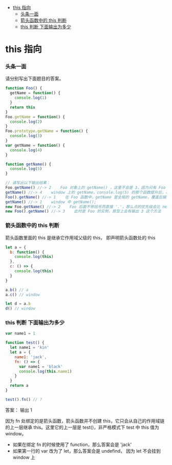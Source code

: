 <!-- TOC -->

- [this 指向](#this-%E6%8C%87%E5%90%91)
    - [头条一面](#%E5%A4%B4%E6%9D%A1%E4%B8%80%E9%9D%A2)
    - [箭头函数中的 this 判断](#%E7%AE%AD%E5%A4%B4%E5%87%BD%E6%95%B0%E4%B8%AD%E7%9A%84-this-%E5%88%A4%E6%96%AD)
    - [this 判断 下面输出为多少](#this-%E5%88%A4%E6%96%AD-%E4%B8%8B%E9%9D%A2%E8%BE%93%E5%87%BA%E4%B8%BA%E5%A4%9A%E5%B0%91)

<!-- /TOC -->

# this 指向

### 头条一面

请分别写出下面题目的答案。

```js
function Foo() {
  getName = function() {
    console.log(1)
  }
  return this
}
Foo.getName = function() {
  console.log(2)
}
Foo.prototype.getName = function() {
  console.log(3)
}
var getName = function() {
  console.log(4)
}

function getName() {
  console.log(5)
}

// 请写出以下输出结果：
Foo.getName() //-> 2    Foo 对象上的 getName() ，这里不会是 3，因为只有 Foo 的实例对象才会是 3，Foo 上面是没有 3 的
getName() //-> 4    window 上的 getName，console.log(5) 的那个函数提升后，在 console.log(4) 的那里被重新赋值
Foo().getName() //-> 1    在 Foo 函数中，getName 是全局的 getName，覆盖后输出 1
getName() //-> 1    window 中 getName();
new Foo.getName() //-> 2    Foo 后面不带括号而直接 '.'，那么点的优先级会比 new 的高，所以把 Foo.getName 作为构造函数
new Foo().getName() //-> 3    此时是 Foo 的实例，原型上会有输出 3 这个方法
```

### 箭头函数中的 this 判断

箭头函数里面的 this 是继承它作用域父级的 this， 即声明箭头函数处的 this

```js
let a = {
  b: function() {
    console.log(this)
  },
  c: () => {
    console.log(this)
  }
}

a.b() // a
a.c() // window

let d = a.b
d() // window
```

### this 判断 下面输出为多少

```js
var name1 = 1

function test() {
  let name1 = 'kin'
  let a = {
    name1: 'jack',
    fn: () => {
      var name1 = 'black'
      console.log(this.name1)
    }
  }
  return a
}

test().fn() // ?
```

答案： 输出 1

因为 fn 处绑定的是箭头函数，箭头函数并不创建 this，它只会从自己的作用域链的上一层继承 this。这里它的上一层是 test()，非严格模式下 test 中 this 值为 window。

- 如果在绑定 fn 的时候使用了 function，那么答案会是 'jack'
- 如果第一行的 var 改为了 let，那么答案会是 undefind， 因为 let 不会挂到 window 上
